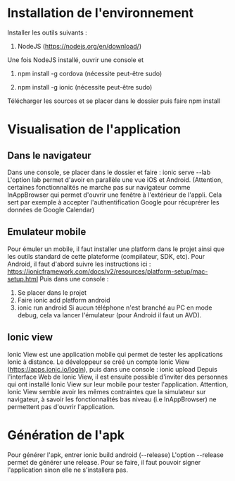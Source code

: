 # Installation de l'environnement

Installer les outils suivants :
1. NodeJS (https://nodejs.org/en/download/)

Une fois NodeJS installé, ouvrir une console et 

1. npm install -g cordova (nécessite peut-être sudo)

2. npm install -g ionic (nécessite peut-être sudo)

Télécharger les sources et se placer dans le dossier puis faire
npm install

# Visualisation de l'application
## Dans le navigateur

Dans une console, se placer dans le dossier et faire : ionic serve --lab
L'option lab permet d'avoir en parallèle une vue iOS et Android. (Attention, certaines fonctionnalités ne marche pas sur navigateur comme InAppBrowser qui permet d'ouvrir une fenêtre à l'extérieur de l'appli. Cela sert par exemple à accepter l'authentification Google pour récuprérer les données de Google Calendar)

## Emulateur mobile

Pour émuler un mobile, il faut installer une platform dans le projet ainsi que les outils standard de cette plateforme (compilateur, SDK, etc).
Pour Android, il faut d'abord suivre les instructions ici : https://ionicframework.com/docs/v2/resources/platform-setup/mac-setup.html
Puis dans une console :
1. Se placer dans le projet
2. Faire ionic add platform android
3. ionic run android
Si aucun téléphone n'est branché au PC en mode debug, cela va lancer l'émulateur (pour Android il faut un AVD).

## Ionic view

Ionic View est une application mobile qui permet de tester les applications Ionic à distance.
Le développeur se créé un compte Ionic View (https://apps.ionic.io/login), puis dans une console : ionic upload
Depuis l'interface Web de Ionic View, il est ensuite possible d'inviter des personnes qui ont installé Ionic View sur leur mobile pour tester l'application.
Attention, Ionic View semble avoir les mêmes contraintes que la simulateur sur navigateur, à savoir les fonctionnalités bas niveau (i.e InAppBrowser) ne permettent pas d'ouvrir l'application.

# Génération de l'apk

Pour générer l'apk, entrer ionic build android (--release)
L'option --release permet de générer une release. Pour se faire, il faut pouvoir signer l'application sinon elle ne s'installera pas.
